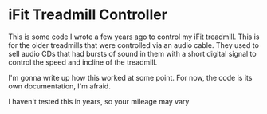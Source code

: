 # iFit Treadmill Controller

This is some code I wrote a few years ago to control my iFit treadmill.  This is for the older treadmills that were controlled via an audio cable.  They used to sell audio CDs that had bursts of sound in them with a short digital signal to control the speed and incline of the treadmill.

I'm gonna write up how this worked at some point.  For now, the code is its own documentation, I'm afraid.

I haven't tested this in years, so your mileage may vary
